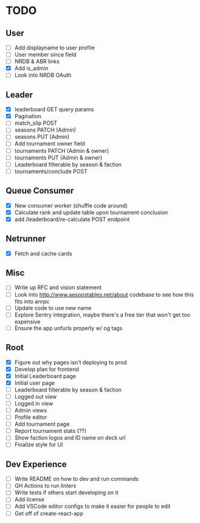 # TODO

## User

- [ ] Add displayname to user profile
- [ ] User member since field
- [ ] NRDB & ABR links
- [x] Add is_admin
- [ ] Look into NRDB OAuth

## Leader

- [x] leaderboard GET query params
- [x] Pagination
- [ ] match_slip POST
- [ ] seasons PATCH (Admin)
- [ ] seasons PUT (Admin)
- [ ] Add tournament owner field
- [ ] tournaments PATCH (Admin & owner)
- [ ] tournaments PUT (Admin & owner)
- [ ] Leaderboard filterable by season & faction
- [ ] tournaments/conclude POST

## Queue Consumer

- [x] New consumer worker (shuffle code around)
- [x] Calculate rank and update table upon tournament conclusion
- [x] add /leaderboard/re-calculate POST endpoint

## Netrunner

- [x] Fetch and cache cards

## Misc

- [ ] Write up RFC and vision statement
- [ ] Look into http://www.aesopstables.net/about codebase to see how this fits into anrpc
- [ ] Update code to use new name
- [ ] Explore Sentry integration, maybe there's a free tier that won't get too expensive
- [ ] Ensure the app unfurls properly w/ og tags

## Root

- [x] Figure out why pages isn't deploying to prod
- [x] Develop plan for frontend
- [x] Initial Leaderboard page
- [x] Initial user page
- [ ] Leaderboard filterable by season & faction
- [ ] Logged out view
- [ ] Logged in view
- [ ] Admin views
- [ ] Profile editor
- [ ] Add tournament page
- [ ] Report tournament stats (??)
- [ ] Show faction logos and ID name on deck url
- [ ] Finalize style for UI

## Dev Experience

- [ ] Write README on how to dev and run commands
- [ ] GH Actions to run linters
- [ ] Write tests if others start developing on it
- [ ] Add license
- [ ] Add VSCode editor configs to make it easier for people to edit
- [ ] Get off of create-react-app
